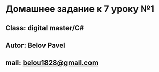 # Домашнее задание к 7 уроку №1

## Class: digital master/C#

## Autor: Belov Pavel

## mail: belou1828@gmail.com
